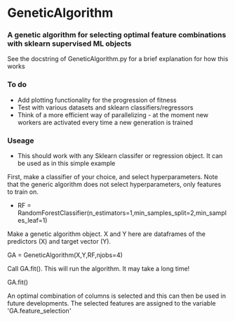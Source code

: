 # GeneticAlgorithm

### A genetic algorithm for selecting optimal feature combinations with sklearn supervised ML objects

See the docstring of GeneticAlgorithm.py for a brief explanation for how this works  

### To do  

- Add plotting functionality for the progression of fitness   
- Test with various datasets and sklearn classifiers/regressors  
- Think of a more efficient way of parallelizing - at the moment new workers are activated every time a new generation is trained  

### Useage  

- This should work with any Sklearn classifer or regression object. It can be used as in this simple example   

First, make a classifier of your choice, and select hyperparameters. Note that the generic algorithm does not select hyperparameters, only features to train on.    

- RF = RandomForestClassifier(n_estimators=1,min_samples_split=2,min_samples_leaf=1)  

Make a genetic algorithm object. X and Y here are dataframes of the predictors (X) and target vector (Y).    
  
GA = GeneticAlgorithm(X,Y,RF,njobs=4)    

Call GA.fit(). This will run the algorithm. It may take a long time!    

GA.fit()  

An optimal combination of columns is selected and this can then be used in future developments. The selected features are 
assigned to the variable 'GA.feature_selection'  


